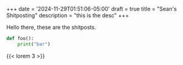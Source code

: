 +++
date = '2024-11-29T01:51:06-05:00'
draft = true
title = "Sean's Shitposting"
description = "this is the desc"
+++

Hello there, these are the shitposts.

```python
def foo():
    print("bar")
```

{{< lorem 3 >}}